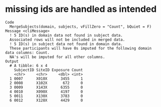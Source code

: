 # missing ids are handled as intended

    Code
      MergeSubjects(domain, subjects, vFillZero = "Count", bQuiet = F)
    Message <cliMessage>
      ! 5 ID(s) in domain data not found in subject data.
      Associated rows will not be included in merged data.
      ! 5 ID(s) in subject data not found in domain data.
      These participants will have 0s imputed for the following domain data columns: Count. 
      NA's will be imputed for all other columns.
    Output
      # A tibble: 6 x 4
        SubjectID SiteID Exposure Count
        <chr>     <chr>     <dbl> <int>
      1 0007      X010X      3455     1
      2 0008      X102X       672     0
      3 0009      X143X      6355     0
      4 0010      X090X      4197     0
      5 0011      X130X      3783     0
      6 0012      X128X      4429     0

